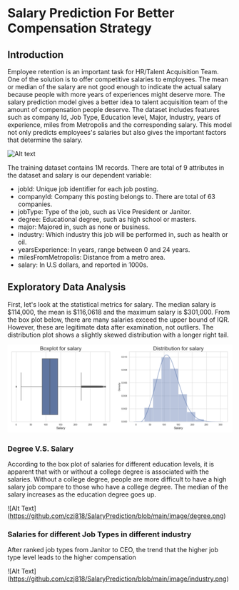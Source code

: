 # Salary Prediction For Better Compensation Strategy

## Introduction


Employee retention is an important task for HR/Talent Acquisition Team. One of the solution is to offer competitive salaries to employees. 	The mean or median of the salary are not good enough to indicate the actual salary because people with more years of experiences might deserve more. The salary prediction model gives a better idea to talent acquisition team of  the amount of compensation people deserve. The dataset includes features such as company Id, Job Type, Education level, Major, Industry, years of experience, miles from Metropolis and the corresponding salary. This model not only predicts employees's salaries but also gives the important factors that determine the salary.

![Alt text](https://www.moneyunder30.com/wp-content/uploads/2016/08/114__best-salary-information-websites-648x364-c-default.jpg)

The training dataset contains 1M records.
There are total of 9 attributes in the dataset and salary is our dependent variable:

- jobId: Unique job identifier for each job posting.
- companyId: Company this posting belongs to. There are total of 63 companies.
- jobType: Type of the job, such as Vice President or Janitor.
- degree: Educational degree, such as high school or masters.
- major: Majored in, such as none or business.
- industry: Which industry this job will be performed in, such as health or oil.
- yearsExperience: In years, range between 0 and 24 years.
- milesFromMetropolis: Distance from a metro area.
- salary: In U.S dollars, and reported in 1000s.


## Exploratory Data Analysis

First, let's look at the statistical metrics for salary. The median salary is \$114,000,  the mean is \$116,0618 and the maximum salary is \$301,000. From the box plot below, there are many salaries exceed the upper bound of IQR. However, these are legitimate data after examination, not outliers. The distribution plot shows a slightly skewed distribution with a longer right tail.

![Alt Text](https://github.com/czj818/SalaryPrediction/blob/main/image/box:hist.png)

### Degree V.S. Salary

According to the box plot of salaries for different education levels, it is apparent that with or without a college degree is associated with the salaries. Without a college degree, people are more difficult to have a high salary job compare to those who have a college degree.  The median of the salary increases as the education degree goes up.

![Alt Text] (https://github.com/czj818/SalaryPrediction/blob/main/image/degree.png)

### Salaries for different Job Types in different industry

After ranked job types from Janitor to CEO, the trend that the higher job type level leads to the higher compensation 
 
 ![Alt Text] (https://github.com/czj818/SalaryPrediction/blob/main/image/industry.png)
 
 

